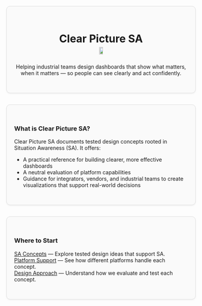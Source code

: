 <div style="border: 1px solid #ddd; border-radius: 10px; padding: 30px 20px; margin: 30px 0; background-color: #fafafa; box-shadow: 0 2px 4px rgba(0,0,0,0.05); text-align: center;">
  <div style="max-width: 600px; margin: 0 auto;">
    <h1 style="margin-bottom: 5px;">Clear Picture SA</h1>
  <div style="display: flex; flex-direction: column; align-items: center; margin-top: 0px;">
    <img src="/images/logo_clear_picture_3.PNG" width="15%" style="margin-bottom: 10px;" />
    <p>Helping industrial teams design dashboards that show what matters, when it matters — so people can see clearly and act confidently.</p>
      </div>
  </div>
</div>

<div style="border: 1px solid #ddd; border-radius: 10px; padding: 30px 20px; margin: 30px 0; background-color: #fafafa; box-shadow: 0 2px 4px rgba(0,0,0,0.05);">
  <h3>What is Clear Picture SA?</h3>

  <p>Clear Picture SA documents tested design concepts rooted in Situation Awareness (SA). It offers:</p>

  <ul>
    <li>A practical reference for building clearer, more effective dashboards</li>
    <li>A neutral evaluation of platform capabilities</li>
    <li>Guidance for integrators, vendors, and industrial teams to create visualizations that support real-world decisions</li>
  </ul>
</div>

<div style="border: 1px solid #ddd; border-radius: 10px; padding: 30px 20px; margin: 30px 0; background-color: #fafafa; box-shadow: 0 2px 4px rgba(0,0,0,0.05);">
  <h3>Where to Start</h3>

  <ul style="list-style: none; padding-left: 0;">
    <li><a href="sa-principles/index">SA Concepts</a> — Explore tested design ideas that support SA.</li>
    <li><a href="platform-support/sa-vendor-listing">Platform Support</a> — See how different platforms handle each concept.</li>
    <li><a href="design-approach/introduction">Design Approach</a> — Understand how we evaluate and test each concept.</li>
  </ul>
</div>
